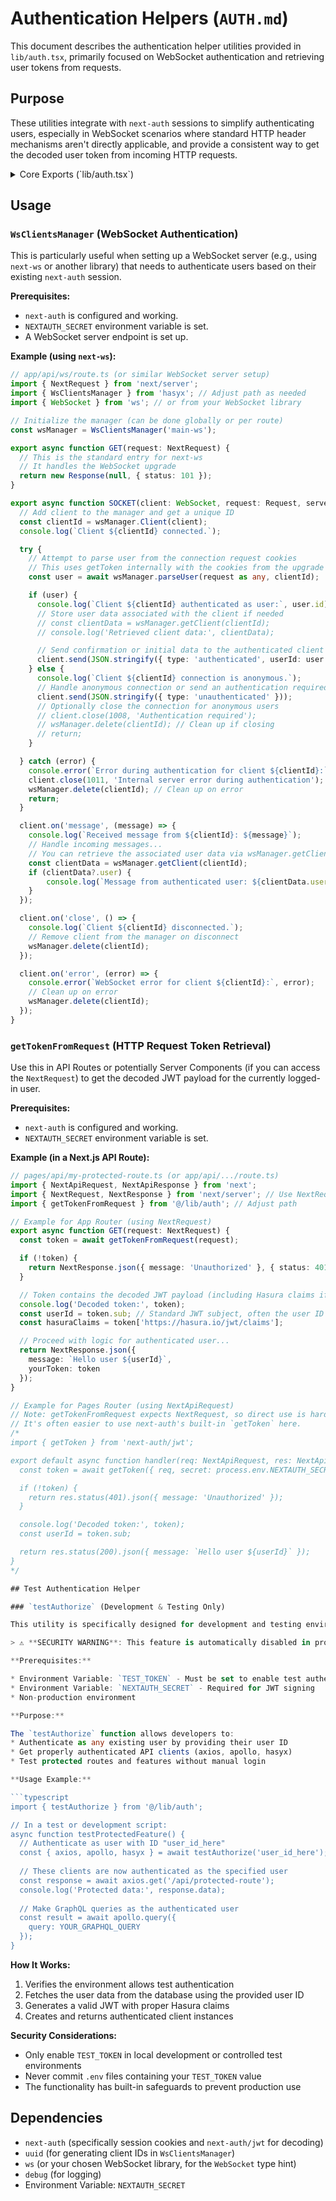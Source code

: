 # Authentication Helpers (`AUTH.md`)

This document describes the authentication helper utilities provided in `lib/auth.tsx`, primarily focused on WebSocket authentication and retrieving user tokens from requests.

## Purpose

These utilities integrate with `next-auth` sessions to simplify authenticating users, especially in WebSocket scenarios where standard HTTP header mechanisms aren't directly applicable, and provide a consistent way to get the decoded user token from incoming HTTP requests.

<details>
<summary>Core Exports (`lib/auth.tsx`)</summary>

*   `WsClientsManager(route?: string)`: A factory function that returns a manager object to handle WebSocket client connections and authentication.
    *   Takes an optional `route` string for namespacing debug logs.
    *   Manages a map of connected clients.
    *   Provides methods to add clients, parse user data from connection requests using `next-auth` cookies, retrieve client data, and remove clients.
*   `getTokenFromRequest(request: NextRequest): Promise<JWT | null>`: An async function to retrieve and decode the `next-auth` JWT from a `NextRequest` object.
    *   Automatically determines the correct session cookie name (`next-auth.session-token` or `__Secure-next-auth.session-token`) based on the request protocol (HTTP/HTTPS).
    *   Requires the `NEXTAUTH_SECRET` environment variable to be set for decoding the JWT.

</details>

## Usage

### `WsClientsManager` (WebSocket Authentication)

This is particularly useful when setting up a WebSocket server (e.g., using `next-ws` or another library) that needs to authenticate users based on their existing `next-auth` session.

**Prerequisites:**

*   `next-auth` is configured and working.
*   `NEXTAUTH_SECRET` environment variable is set.
*   A WebSocket server endpoint is set up.

**Example (using `next-ws`):**

```typescript
// app/api/ws/route.ts (or similar WebSocket server setup)
import { NextRequest } from 'next/server';
import { WsClientsManager } from 'hasyx'; // Adjust path as needed
import { WebSocket } from 'ws'; // or from your WebSocket library

// Initialize the manager (can be done globally or per route)
const wsManager = WsClientsManager('main-ws');

export async function GET(request: NextRequest) {
  // This is the standard entry for next-ws
  // It handles the WebSocket upgrade
  return new Response(null, { status: 101 }); 
}

export async function SOCKET(client: WebSocket, request: Request, server: any) {
  // Add client to the manager and get a unique ID
  const clientId = wsManager.Client(client);
  console.log(`Client ${clientId} connected.`);

  try {
    // Attempt to parse user from the connection request cookies
    // This uses getToken internally with the cookies from the upgrade request
    const user = await wsManager.parseUser(request as any, clientId);

    if (user) {
      console.log(`Client ${clientId} authenticated as user:`, user.id);
      // Store user data associated with the client if needed
      // const clientData = wsManager.getClient(clientId);
      // console.log('Retrieved client data:', clientData);

      // Send confirmation or initial data to the authenticated client
      client.send(JSON.stringify({ type: 'authenticated', userId: user.id }));
    } else {
      console.log(`Client ${clientId} connection is anonymous.`);
      // Handle anonymous connection or send an authentication required message
      client.send(JSON.stringify({ type: 'unauthenticated' }));
      // Optionally close the connection for anonymous users
      // client.close(1008, 'Authentication required');
      // wsManager.delete(clientId); // Clean up if closing
      // return;
    }

  } catch (error) {
    console.error(`Error during authentication for client ${clientId}:`, error);
    client.close(1011, 'Internal server error during authentication');
    wsManager.delete(clientId); // Clean up on error
    return;
  }

  client.on('message', (message) => {
    console.log(`Received message from ${clientId}: ${message}`);
    // Handle incoming messages...
    // You can retrieve the associated user data via wsManager.getClient(clientId).user
    const clientData = wsManager.getClient(clientId);
    if (clientData?.user) {
        console.log(`Message from authenticated user: ${clientData.user.id}`);
    }
  });

  client.on('close', () => {
    console.log(`Client ${clientId} disconnected.`);
    // Remove client from the manager on disconnect
    wsManager.delete(clientId);
  });

  client.on('error', (error) => {
    console.error(`WebSocket error for client ${clientId}:`, error);
    // Clean up on error
    wsManager.delete(clientId);
  });
}
```

### `getTokenFromRequest` (HTTP Request Token Retrieval)

Use this in API Routes or potentially Server Components (if you can access the `NextRequest`) to get the decoded JWT payload for the currently logged-in user.

**Prerequisites:**

*   `next-auth` is configured and working.
*   `NEXTAUTH_SECRET` environment variable is set.

**Example (in a Next.js API Route):**

```typescript
// pages/api/my-protected-route.ts (or app/api/.../route.ts)
import { NextApiRequest, NextApiResponse } from 'next';
import { NextRequest, NextResponse } from 'next/server'; // Use NextRequest for App Router
import { getTokenFromRequest } from '@/lib/auth'; // Adjust path

// Example for App Router (using NextRequest)
export async function GET(request: NextRequest) {
  const token = await getTokenFromRequest(request);

  if (!token) {
    return NextResponse.json({ message: 'Unauthorized' }, { status: 401 });
  }

  // Token contains the decoded JWT payload (including Hasura claims if configured)
  console.log('Decoded token:', token);
  const userId = token.sub; // Standard JWT subject, often the user ID
  const hasuraClaims = token['https://hasura.io/jwt/claims'];

  // Proceed with logic for authenticated user...
  return NextResponse.json({ 
    message: `Hello user ${userId}`, 
    yourToken: token 
  });
}

// Example for Pages Router (using NextApiRequest)
// Note: getTokenFromRequest expects NextRequest, so direct use is harder.
// It's often easier to use next-auth's built-in `getToken` here.
/*
import { getToken } from 'next-auth/jwt';

export default async function handler(req: NextApiRequest, res: NextApiResponse) {
  const token = await getToken({ req, secret: process.env.NEXTAUTH_SECRET });

  if (!token) {
    return res.status(401).json({ message: 'Unauthorized' });
  }

  console.log('Decoded token:', token);
  const userId = token.sub;

  return res.status(200).json({ message: `Hello user ${userId}` });
}
*/

## Test Authentication Helper

### `testAuthorize` (Development & Testing Only)

This utility is specifically designed for development and testing environments to authenticate as any user without going through the normal authentication flow.

> ⚠️ **SECURITY WARNING**: This feature is automatically disabled in production environments. The TEST_TOKEN environment variable should **never** be set in production.

**Prerequisites:**

* Environment Variable: `TEST_TOKEN` - Must be set to enable test authentication
* Environment Variable: `NEXTAUTH_SECRET` - Required for JWT signing
* Non-production environment

**Purpose:**

The `testAuthorize` function allows developers to:
* Authenticate as any existing user by providing their user ID
* Get properly authenticated API clients (axios, apollo, hasyx)
* Test protected routes and features without manual login

**Usage Example:**

```typescript
import { testAuthorize } from '@/lib/auth';

// In a test or development script:
async function testProtectedFeature() {
  // Authenticate as user with ID "user_id_here"
  const { axios, apollo, hasyx } = await testAuthorize('user_id_here');
  
  // These clients are now authenticated as the specified user
  const response = await axios.get('/api/protected-route');
  console.log('Protected data:', response.data);
  
  // Make GraphQL queries as the authenticated user
  const result = await apollo.query({
    query: YOUR_GRAPHQL_QUERY
  });
}
```

**How It Works:**

1. Verifies the environment allows test authentication
2. Fetches the user data from the database using the provided user ID
3. Generates a valid JWT with proper Hasura claims
4. Creates and returns authenticated client instances

**Security Considerations:**

* Only enable `TEST_TOKEN` in local development or controlled test environments
* Never commit `.env` files containing your `TEST_TOKEN` value
* The functionality has built-in safeguards to prevent production use

## Dependencies

*   `next-auth` (specifically session cookies and `next-auth/jwt` for decoding)
*   `uuid` (for generating client IDs in `WsClientsManager`)
*   `ws` (or your chosen WebSocket library, for the `WebSocket` type hint)
*   `debug` (for logging)
*   Environment Variable: `NEXTAUTH_SECRET` 